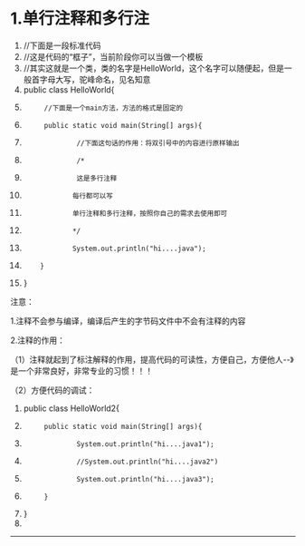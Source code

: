 ﻿# 1.单行注释和多行注

1.  //下面是一段标准代码
2.  //这是代码的“框子”，当前阶段你可以当做一个模板
3.  //其实这就是一个类，类的名字是HelloWorld，这个名字可以随便起，但是一般首字母大写，驼峰命名，见名知意
4.  public class HelloWorld{
5.          //下面是一个main方法，方法的格式是固定的
6.          public static void main(String[] args){
7.                  //下面这句话的作用：将双引号中的内容进行原样输出
8.                  /*
9.                  这是多行注释
10.                 每行都可以写
11.                 单行注释和多行注释，按照你自己的需求去使用即可
12.                 */
13.                 System.out.println("hi....java");
14.         }
15. } 

注意：

1.注释不会参与编译，编译后产生的字节码文件中不会有注释的内容 

2.注释的作用： 

（1）注释就起到了标注解释的作用，提高代码的可读性，方便自己，方便他人--》是一个非常良好，非常专业的习惯！！！ 

（2）方便代码的调试： 

1.  public class HelloWorld2{
2.          public static void main(String[] args){	
3.                  System.out.println("hi....java1");
4.                  //System.out.println("hi....java2")
5.                  System.out.println("hi....java3");
6.          }
7.  }
8. 
------------------------------------------------------------
